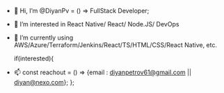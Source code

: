 - 👋 Hi, I’m @DiyanPv = () => FullStack Developer;
- 👀 I’m interested in React Native/ React/ Node.JS/ DevOps
- 🌱 I’m currently using AWS/Azure/Terraform/Jenkins/React/TS/HTML/CSS/React Native, etc.

  if(interested){
- 📫 const reachout = () => {email : diyanpetrov61@gmail.com || diyan@nexo.com};
};
